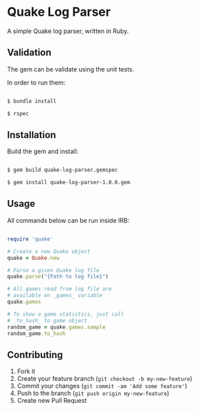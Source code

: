 # Quake Log Parser

A simple Quake log parser, written in Ruby.

## Validation

The gem can be validate using the unit tests.

In order to run them:

```sh

$ bundle install

$ rspec

```

## Installation

Build the gem and install:

```sh

$ gem build quake-log-parser.gemspec

$ gem install quake-log-parser-1.0.0.gem

```

## Usage

All commands below can be run inside IRB:

```ruby

require 'quake'

# Create a new Quake object
quake = Quake.new

# Parse a given Quake log file
quake.parse("{Path to log file}")

# All games read from log file are
# available on _games_ variable
quake.games

# To show a game statistics, just call
# _to_hash_ to game object
random_game = quake.games.sample
random_game.to_hash

```

## Contributing

1. Fork it
2. Create your feature branch (`git checkout -b my-new-feature`)
3. Commit your changes (`git commit -am 'Add some feature'`)
4. Push to the branch (`git push origin my-new-feature`)
5. Create new Pull Request
